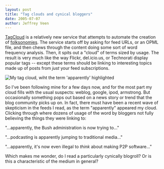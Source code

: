 ```yaml
---
layout: post
title: "Tag clouds and cynical bloggers"
date: 2005-07-07
author: Jeffrey Veen
---
```

<a href="http://tagcloud.com/">TagCloud</a> is a relatively new service that attempts to automate the creation of <a href="http://en.wikipedia.org/wiki/Folksonomy">folksonomies</a>. The service starts off by asking for feed URLs, or an OPML file, and then chews through the content doing some sort of word frequency analysis. Then, it spits out a "cloud" of terms sized by usage. The result is very much like the way  Flickr, del.icio.us, or Technorati display popular tags -- except these terms should be linking to interesting topics made up of posts from<em> just</em> your feed subscriptions.

<img src="http://veen.com/jeff/images/tagcould-apparently.jpg" alt="My tag cloud, wiht the term 'apparently' highlighted" />

So I've been following mine for a few days now, and for the most part my cloud fills with the usual suspects: weblog, google, ipod, armstrong. But occasionally something pops out based on a news story or trend that the blog community picks up on. In fact, there must have been a recent wave of skepticism in the feeds I read, as the term "apparently" appeared my cloud. Clicking through where dozens of usage of the word by bloggers not fully believing the things they were linking to:

"...apparently, the Bush administration is now trying to..."

"...podcasting is apparently jumping to traditional media..."

"...apparently, it's now even illegal to <em>think</em> about making P2P software..."

Which makes me wonder, do I read a particularly cynically blogroll? Or is this a characteristic of the medium in general?
